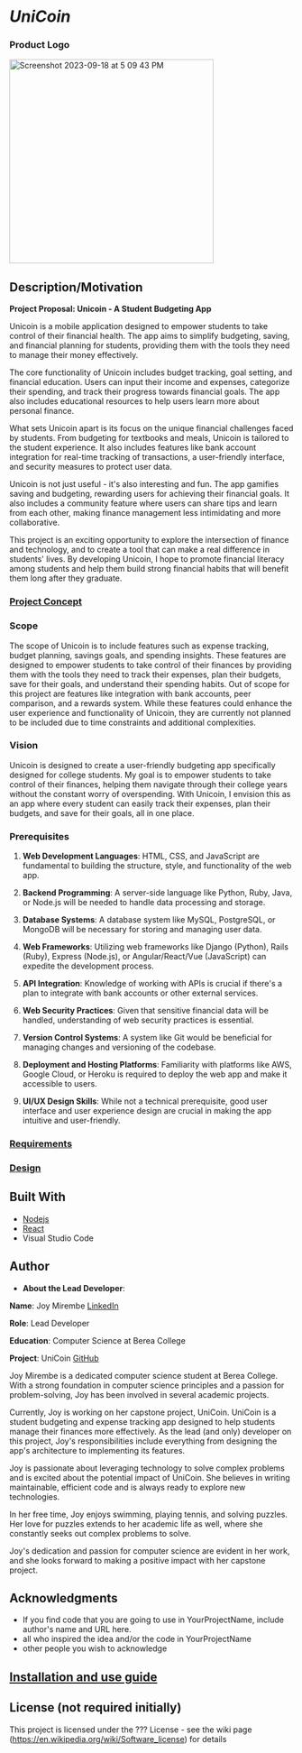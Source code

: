 # *UniCoin*

### Product Logo
<img width="362" alt="Screenshot 2023-09-18 at 5 09 43 PM" src="https://github.com/CSC493-Computing-Design-Practicum/2023-fall-project-JoyMirembe/assets/97653490/5b2b0a3e-6469-46c2-b508-17f909f2a438">


## Description/Motivation
  
**Project Proposal: Unicoin - A Student Budgeting App**

Unicoin is a mobile application designed to empower students to take control of their financial health. The app aims to simplify budgeting, saving, and financial planning for students, providing them with the tools they need to manage their money effectively.

The core functionality of Unicoin includes budget tracking, goal setting, and financial education. Users can input their income and expenses, categorize their spending, and track their progress towards financial goals. The app also includes educational resources to help users learn more about personal finance.

What sets Unicoin apart is its focus on the unique financial challenges faced by students. From budgeting for textbooks and meals, Unicoin is tailored to the student experience. It also includes features like bank account integration for real-time tracking of transactions, a user-friendly interface, and  security measures to protect user data.

Unicoin is not just useful - it's also interesting and fun. The app gamifies saving and budgeting, rewarding users for achieving their financial goals. It also includes a community feature where users can share tips and learn from each other, making finance management less intimidating and more collaborative.

This project is an exciting opportunity to explore the intersection of finance and technology, and to create a tool that can make a real difference in students' lives. By developing Unicoin, I hope to promote financial literacy among students and help them build strong financial habits that will benefit them long after they graduate.

### [Project Concept](concept.md)
### Scope
The scope of Unicoin is to include features such as expense tracking, budget planning, savings goals, and spending insights. These features are designed to empower students to take control of their finances by providing them with the tools they need to track their expenses, plan their budgets, save for their goals, and understand their spending habits. Out of scope for this project are features like integration with bank accounts, peer comparison, and a rewards system. While these features could enhance the user experience and functionality of Unicoin, they are currently not planned to be included due to time constraints and additional complexities.

### Vision
Unicoin is designed to create a user-friendly budgeting app specifically designed for college students. My goal is to empower students to take control of their finances, helping them navigate through their college years without the constant worry of overspending. With Unicoin, I envision this as an app where every student can easily track their expenses, plan their budgets, and save for their goals, all in one place.


### Prerequisites

1. **Web Development Languages**: HTML, CSS, and JavaScript are fundamental to building the structure, style, and functionality of the web app.

2. **Backend Programming**: A server-side language like Python, Ruby, Java, or Node.js will be needed to handle data processing and storage.

3. **Database Systems**: A database system like MySQL, PostgreSQL, or MongoDB will be necessary for storing and managing user data.

4. **Web Frameworks**: Utilizing web frameworks like Django (Python), Rails (Ruby), Express (Node.js), or Angular/React/Vue (JavaScript) can expedite the development process.

5. **API Integration**: Knowledge of working with APIs is crucial if there's a plan to integrate with bank accounts or other external services.

6. **Web Security Practices**: Given that sensitive financial data will be handled, understanding of web security practices is essential.

7. **Version Control Systems**: A system like Git would be beneficial for managing changes and versioning of the codebase.

8. **Deployment and Hosting Platforms**: Familiarity with platforms like AWS, Google Cloud, or Heroku is required to deploy the web app and make it accessible to users.

9. **UI/UX Design Skills**: While not a technical prerequisite, good user interface and user experience design are crucial in making the app intuitive and user-friendly.

### [Requirements](requirements.md)


### [Design](design.md)


## Built With

- [Nodejs](http://www.aframework1.io/)
- [React](http://www.aframework2.io/)
- Visual Studio Code

## Author
  
- **About the Lead Developer**:

**Name**: Joy Mirembe [LinkedIn](https://www.linkedin.com/in/joy-mirembe/) 

**Role**: Lead Developer

**Education**: Computer Science at Berea College

**Project**: UniCoin [GitHub](https://github.com/CSC493-Computing-Design-Practicum/2023-fall-project-JoyMirembe)

Joy Mirembe is a dedicated computer science student at Berea College. With a strong foundation in computer science principles and a passion for problem-solving, Joy has been involved in several academic projects.

Currently, Joy is working on her capstone project, UniCoin. UniCoin is a student budgeting and expense tracking app designed to help students manage their finances more effectively. As the lead (and only) developer on this project, Joy's responsibilities include everything from designing the app's architecture to implementing its features.

Joy is passionate about leveraging technology to solve complex problems and is excited about the potential impact of UniCoin. She believes in writing maintainable, efficient code and is always ready to explore new technologies.

In her free time, Joy enjoys swimming, playing tennis, and solving puzzles. Her love for puzzles extends to her academic life as well, where she constantly seeks out complex problems to solve.

Joy's dedication and passion for computer science are evident in her work, and she looks forward to making a positive impact with her capstone project.

## Acknowledgments

- If you find code that you are going to use in YourProjectName, include author's name and URL here.
- all who inspired the idea and/or the code in YourProjectName
- other people you wish to acknowledge
## [Installation and use guide](installation.md)
## License (not required initially)

This project is licensed under the ??? License - see the wiki page (https://en.wikipedia.org/wiki/Software_license) for details

